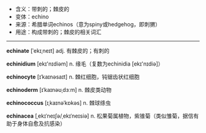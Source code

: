 - <span class="definition">含义：带刺的；棘皮的</span>
- <span class="definition">变体：echino</span>
- <span class="definition">来源：希腊单词echinos（意为spiny或hedgehog，即刺猬）</span>
- <span class="definition">用途：构成带刺的；棘皮的相关词汇</span>

---

<span class="vocabulary">**echinate**</span> [ˈekɪˌneɪt] adj. 有棘皮的；有刺的

<span class="vocabulary">**echinidium**</span> [ekɪ'nɪdiәm] n. 缘毛（复数为echinidia [ekɪ'nɪdiә]）

<span class="vocabulary">**echinocyte**</span> [ɪˈkaɪnəsaɪt] n. 棘红细胞，钝锯齿状红细胞

<span class="vocabulary">**echinoderm**</span> [ɪˈkaɪnəʊˌdɜːm] n. 棘皮类动物

<span class="vocabulary">**echinococcus**</span> [ɪˌkaɪnəˈkɒkəs] n. 棘球绦虫

<span class="vocabulary">**echinacea**</span> [ˌekɪˈneɪʃə/ˌekɪˈneɪsiə] n. 松果菊属植物，紫锥菊（类似雏菊，据信有助于身体自愈及抗感染）


